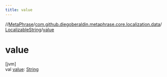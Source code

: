 ```yaml
---
title: value
---
```

//[MetaPhrase](../../../index.html)/[com.github.diegoberaldin.metaphrase.core.localization.data](../index.html)/[LocalizableString](index.html)/[value](value.html)



# value



[jvm]\
val [value](value.html): [String](https://kotlinlang.org/api/latest/jvm/stdlib/kotlin/-string/index.html)




